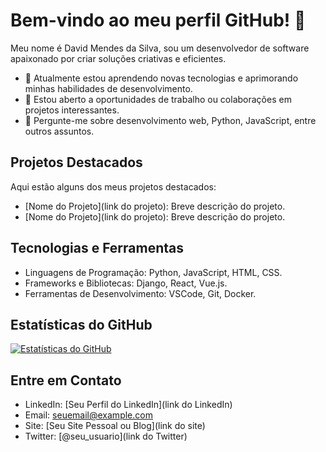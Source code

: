 # Bem-vindo ao meu perfil GitHub! 👋

Meu nome é David Mendes da Silva, sou um desenvolvedor de software apaixonado por criar soluções criativas e eficientes.

- 🌱 Atualmente estou aprendendo novas tecnologias e aprimorando minhas habilidades de desenvolvimento.
- 💼 Estou aberto a oportunidades de trabalho ou colaborações em projetos interessantes.
- 💬 Pergunte-me sobre desenvolvimento web, Python, JavaScript, entre outros assuntos.

## Projetos Destacados

Aqui estão alguns dos meus projetos destacados:

- [Nome do Projeto](link do projeto): Breve descrição do projeto.
- [Nome do Projeto](link do projeto): Breve descrição do projeto.

## Tecnologias e Ferramentas

- Linguagens de Programação: Python, JavaScript, HTML, CSS.
- Frameworks e Bibliotecas: Django, React, Vue.js.
- Ferramentas de Desenvolvimento: VSCode, Git, Docker.

## Estatísticas do GitHub

[![Estatísticas do GitHub](https://github-readme-stats.vercel.app/api?username=seu-usuario&show_icons=true&theme=radical)](https://github.com/anuraghazra/github-readme-stats)

## Entre em Contato

- LinkedIn: [Seu Perfil do LinkedIn](link do LinkedIn)
- Email: seuemail@example.com
- Site: [Seu Site Pessoal ou Blog](link do site)
- Twitter: [@seu_usuario](link do Twitter)

